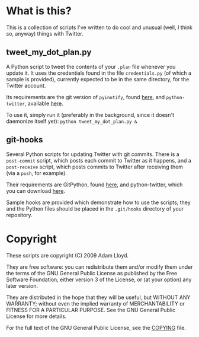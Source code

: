 What is this?
=============

This is a collection of scripts I've written to do cool and unusual (well,
I think so, anyway) things with Twitter.


tweet_my_dot_plan.py
--------------------

A Python script to tweet the contents of your `.plan` file whenever you
update it. It uses the credentials found in the file `credentials.py` (of
which a sample is provided), currently expected to be in the same
directory, for the Twitter account.

Its requirements are the git version of `pyinotify`, found
[here](http://trac.dbzteam.org/pyinotify/wiki), and `python-twitter`,
available [here](http://code.google.com/p/python-twitter).

To use it, simply run it (preferably in the background, since it doesn't
daemonize itself yet):
`python tweet_my_dot_plan.py &`


git-hooks
---------

Several Python scripts for updating Twitter with git commits. There is
a `post-commit` script, which posts each commit to Twitter as it
happens, and a `post-receive` script, which posts commits to Twitter
after receiving them (via a `push`, for example).

Their requirements are GitPython, found
[here](http://gitorious.org/git-python), and python-twitter, which you
can download [here](http://code.google.com/p/python-twitter).

Sample hooks are provided which demonstrate how to use the scripts;
they and the Python files should be placed in the `.git/hooks`
directory of your repository.



Copyright
=========

These scripts are copyright (C) 2009 Adam Lloyd.

They are free software: you can redistribute them and/or modify
them under the terms of the GNU General Public License as published by
the Free Software Foundation, either version 3 of the License, or
(at your option) any later version.

They are distributed in the hope that they will be useful,
but WITHOUT ANY WARRANTY; without even the implied warranty of
MERCHANTABILITY or FITNESS FOR A PARTICULAR PURPOSE.  See the
GNU General Public License for more details.

For the full text of the GNU General Public License, see the
[COPYING](master/COPYING) file.